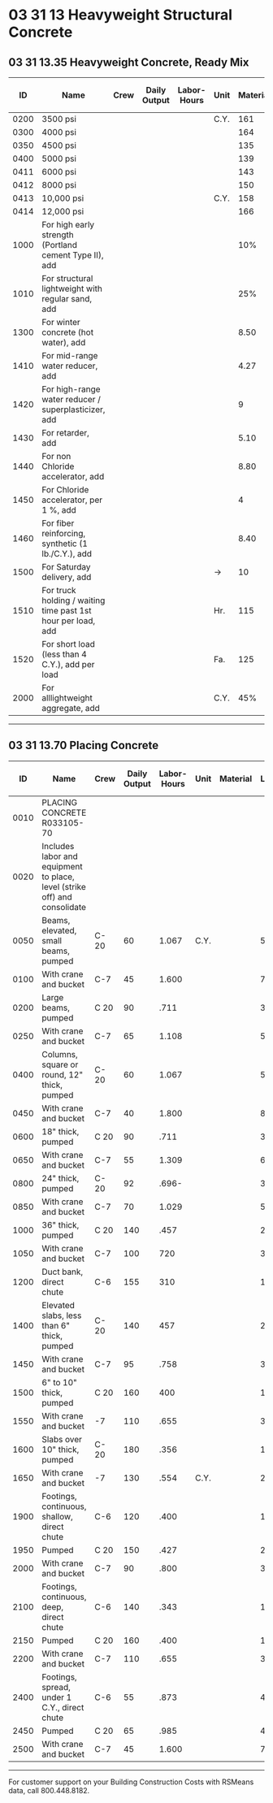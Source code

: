# 03 31 13 Heavyweight Structural Concrete

## 03 31 13.35 Heavyweight Concrete, Ready Mix

| ID   | Name         | Crew | Daily Output | Labor-Hours | Unit | Material | Labor | Equipment | Total | Total Incl O&P |
|------|--------------|------|-------------|-------------|------|----------|-------|-----------|-------|----------------|
| 0200 | 3500 psi     |      |             |             | C.Y. | 161      |       |           | 161   | 177            |
| 0300 | 4000 psi     |      |             |             |      | 164      |       |           | 164   | 180            |
| 0350 | 4500 psi     |      |             |             |      | 135      |       |           | 135   |                |
| 0400 | 5000 psi     |      |             |             |      | 139      |       |           | 139   | 153            |
| 0411 | 6000 psi     |      |             |             |      | 143      |       |           | 143   | 157            |
| 0412 | 8000 psi     |      |             |             |      | 150      |       |           | 150   | 165            |
| 0413 | 10,000 psi   |      |             |             | C.Y. | 158      |       |           | 158   | 174            |
| 0414 | 12,000 psi   |      |             |             |      | 166      |       |           | 166   | 182            |
| 1000 | For high early strength (Portland cement Type II), add | | | | | 10% | | | |  |
| 1010 | For structural lightweight with regular sand, add | | | | | 25% | | | |  |
| 1300 | For winter concrete (hot water), add | | | | | 8.50 | | | 8.50 | 94319 |
| 1410 | For mid-range water reducer, add | | | | | 4.27 | | | 4.27 | 4.70 |
| 1420 | For high-range water reducer / superplasticizer, add | | | | | 9 | | | 9 | 9.90 |
| 1430 | For retarder, add | | | | | 5.10 | | | 5.10 | 5.60 |
| 1440 | For non Chloride accelerator, add | | | | | 8.80 | | | 8.80 | 9.70 |
| 1450 | For Chloride accelerator, per 1 %, add | | | | | 4 | | | 4 | 4.72 |
| 1460 | For fiber reinforcing, synthetic (1 lb./C.Y.), add | | | | | 8.40 | | | 8.40 | 9.25 |
| 1500 | For Saturday delivery, add | | | | → | 10 | | | 10 | 11 |
| 1510 | For truck holding / waiting time past 1st hour per load, add | | | | Hr. | 115 | | | 115 | 127 |
| 1520 | For short load (less than 4 C.Y.), add per load | | | | Fa. | 125 | | | 125 | 138 |
| 2000 | For alllightweight aggregate, add | | | | C.Y. | 45% | | | | |

---

## 03 31 13.70 Placing Concrete

| ID   | Name                                                                 | Crew | Daily Output | Labor-Hours | Unit | Material | Labor | Equipment | Total | Total Incl O&P |
|------|----------------------------------------------------------------------|------|-------------|-------------|------|----------|-------|-----------|-------|----------------|
| 0010 | PLACING CONCRETE R033105-70                                          |      |             |             |      |          |       |           |       |                |
| 0020 | Includes labor and equipment to place, level (strike off) and consolidate |      |             |             |      |          |       |           |       |                |
| 0050 | Beams, elevated, small beams, pumped                                 | C-20 | 60          | 1.067       | C.Y. |          | 52    | 13.50     | 65.50 | 92             |
| 0100 | With crane and bucket                                                | C-7  | 45          | 1.600       |      |          | 79    | 52.50     | 131.50| 175            |
| 0200 | Large beams, pumped                                                  | C 20 | 90          | .711        |      |          | 34.50 | 9         | 43.50 | 61.50          |
| 0250 | With crane and bucket                                                | C-7  | 65          | 1.108       |      |          | 54.50 | 36.50     | 91    | 121            |
| 0400 | Columns, square or round, 12" thick, pumped                         | C-20 | 60          | 1.067       |      |          | 52    | 13.50     | 65.50 | 92             |
| 0450 | With crane and bucket                                                | C-7  | 40          | 1.800       |      |          | 88.50 | 59        | 147.50| 197            |
| 0600 | 18" thick, pumped                                                    | C 20 | 90          | .711        |      |          | 34.50 | 9         | 43.50 | 61.50          |
| 0650 | With crane and bucket                                                | C-7  | 55          | 1.309       |      |          | 64.50 | 43        | 107.50| 144            |
| 0800 | 24" thick, pumped                                                    | C-20 | 92          | .696-       |      |          | 34    | 8.80      | 42.80 | 60             |
| 0850 | With crane and bucket                                                | C-7  | 70          | 1.029       |      |          | 50.50 | 34        | 84.50 | 112            |
| 1000 | 36" thick, pumped                                                    | C 20 | 140         | .457        |      |          | 22    | 5.80      | 27.80 | 39.50          |
| 1050 | With crane and bucket                                                | C-7  | 100         | 720         |      |          | 35.50 | 23.50     | 59    | 78.50          |
| 1200 | Duct bank, direct chute                                              | C-6  | 155         | 310         |      |          | 14.60 | .36       | 14.96 | 22             |
| 1400 | Elevated slabs, less than 6" thick, pumped                           | C-20 | 140         | 457         |      |          | 22    | 5.80      | 27.80 | 39.50          |
| 1450 | With crane and bucket                                                | C-7  | 95          | .758        |      |          | 37.50 | 25        | 62.50 | 83             |
| 1500 | 6" to 10" thick, pumped                                              | C 20 | 160         | 400         |      |          | 19.45 | 5.05      | 24.50 | 34.50          |
| 1550 | With crane and bucket                                                | -7   | 110         | .655        |      |          | 32    | 21.50     | 53.50 | 71.50          |
| 1600 | Slabs over 10" thick, pumped                                         | C-20 | 180         | .356        |      |          | 17.30 | 4.50      | 21.80 | 30.50          |
| 1650 | With crane and bucket                                                | -7   | 130         | .554        | C.Y. |          | 27.50 | 18.25     | 45.75 | 60.50          |
| 1900 | Footings, continuous, shallow, direct chute                          | C-6  | 120         | .400        |      |          | 18.90 | .46       | 19.36 | 28.50          |
| 1950 | Pumped                                                               | C 20 | 150         | .427        |      |          | 21    | 5.40      | 26.40 | 37             |
| 2000 | With crane and bucket                                                | C-7  | 90          | .800        |      |          | 39.50 | 26.50     | 66    | 87.50          |
| 2100 | Footings, continuous, deep, direct chute                             | C-6  | 140         | .343        |      |          | 16.20 | .40       | 16.60 | 24.50          |
| 2150 | Pumped                                                               | C 20 | 160         | .400        |      |          | 19.45 | 5.05      | 24.50 | 34.50          |
| 2200 | With crane and bucket                                                | C-7  | 110         | .655        |      |          | 32    | 21.50     | 53.50 | 71.50          |
| 2400 | Footings, spread, under 1 C.Y., direct chute                         | C-6  | 55          | .873        |      |          | 41    | 1.01      | 42.01 | 62             |
| 2450 | Pumped                                                               | C 20 | 65          | .985        |      |          | 48    | 12.45     | 60.45 | 84.50          |
| 2500 | With crane and bucket                                                | C-7  | 45          | 1.600       |      |          | 79    | 52.50     | 131.50| 175            |

---

For customer support on your Building Construction Costs with RSMeans data, call 800.448.8182.